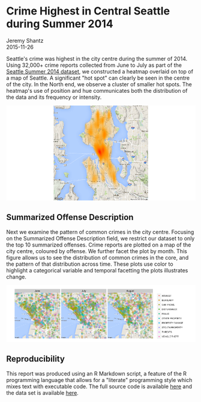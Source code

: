 # Crime Highest in Central Seattle during Summer 2014
Jeremy Shantz  
2015-11-26  

Seattle's crime was highest in the city centre during the summer of 2014. Using 32,000+ crime reports collected from June to July as part of the [Seattle Summer 2014 dataset](https://github.com/uwescience/datasci_course_materials/blob/master/assignment6/seattle_incidents_summer_2014.csv?raw=true), we constructed a heatmap overlaid on top of a map of Seattle. A significant "hot spot" can clearly be seen in the centre of the city. In the North end, we observe a cluster of smaller hot spots. The heatmap's use of position and hue communicates both the distribution of the data and its frequency or intensity.

![Fig 1. Seattle Crime Heatmap, Summer 2014](crime_files/figure-html/unnamed-chunk-1-1.png) 

## Summarized Offense Description

Next we examine the pattern of common crimes in the city centre. Focusing on the Summarized Offense Description field, we restrict our dataset to only the top 10 summarized offenses. Crime reports are plotted on a map of the city centre, coloured by offense. We further facet the plot by month. This figure allows us to see the distribution of common crimes in the core, and the pattern of that distribution across time. These plots use color to highlight a categorical variable and temporal facetting the plots illustrates change.

![Fig 2. Seattle Top Crimes Monthly, Summer 2014](crime_files/figure-html/unnamed-chunk-2-1.png) 

## Reproducibility

This report was produced using an R Markdown script, a feature of the R programming language that allows for a "literate" programming style which mixes text with executable code. The full source code is available [here](https://github.com/jeremyshantz/seattle-crime-analytics/raw/master/crime.Rmd) and the data set is available [here](https://github.com/uwescience/datasci_course_materials/blob/master/assignment6/seattle_incidents_summer_2014.csv?raw=true).
